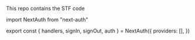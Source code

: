 This repo contains the STF code

import NextAuth from "next-auth"
 
export const { handlers, signIn, signOut, auth } = NextAuth({
  providers: [],
})